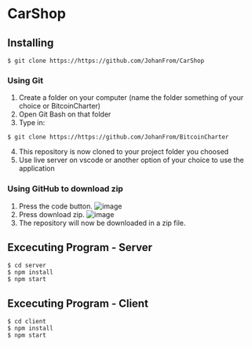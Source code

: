 # CarShop

## Installing 
```
$ git clone https://https://github.com/JohanFrom/CarShop 
```

### Using Git 
1. Create a folder on your computer (name the folder something of your choice or BitcoinCharter)
2. Open Git Bash on that folder
3. Type in: 
```
$ git clone https://https://github.com/JohanFrom/BitcoinCharter 
```
4. This repository is now cloned to your project folder you choosed
5. Use live server on vscode or another option of your choice to use the application
### Using GitHub to download zip
1. Press the code button. ![image](https://user-images.githubusercontent.com/62546884/120073629-77f4e700-c099-11eb-99a6-c10aa47abaf1.png)
2. Press download zip. ![image](https://user-images.githubusercontent.com/62546884/120073649-91962e80-c099-11eb-9d0f-5cfd77701077.png)
3. The repository will now be downloaded in a zip file.

## Excecuting Program - Server
```
$ cd server
$ npm install 
$ npm start
```

## Excecuting Program - Client
```
$ cd client
$ npm install 
$ npm start
```
